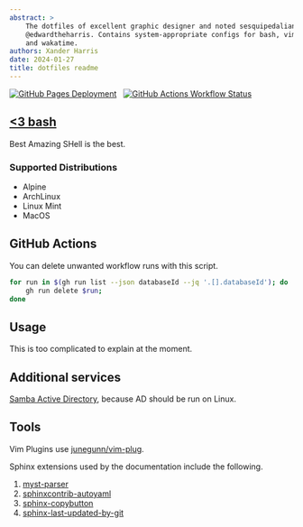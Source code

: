 ```yaml
---
abstract: >
    The dotfiles of excellent graphic designer and noted sesquipedalian,
    @edwardtheharris. Contains system-appropriate configs for bash, vim,
    and wakatime.
authors: Xander Harris
date: 2024-01-27
title: dotfiles readme
---
```


[![GitHub Pages Deployment](https://img.shields.io/github/actions/workflow/status/edwardtheharris/dotfiles/pages.yml?branch=main&style=flat&logo=github&label=GitHub%20Pages)](https://edwardtheharris.github.io/dotfiles/)
&nbsp; [![GitHub Actions Workflow Status](https://img.shields.io/github/actions/workflow/status/edwardtheharris/dotfiles/shellcheck.yml?branch=main&style=flat&logo=githubactions&logoColor=white&label=ShellCheck)](https://github.com/edwardtheharris/dotfiles/actions/workflows/shellcheck.yml)

## [<3 bash](http://tldp.org/HOWTO/Bash-Prog-Intro-HOWTO.html)

Best Amazing SHell is the best.

### Supported Distributions

* Alpine
* ArchLinux
* Linux Mint
* MacOS

## GitHub Actions

You can delete unwanted workflow runs with this script.

```sh
for run in $(gh run list --json databaseId --jq '.[].databaseId'); do
    gh run delete $run;
done
```

## Usage

This is too complicated to explain at the moment.

## Additional services

[Samba Active Directory](ansible/files/ad/index.md), because AD should be
run on Linux.

## Tools

Vim Plugins use [junegunn/vim-plug](https://github.com/junegunn/vim-plug).

Sphinx extensions used by the documentation include the following.

1. [myst-parser](https://myst-parser.readthedocs.io/en/latest/)
2. [sphinxcontrib-autoyaml](https://pypi.org/project/sphinxcontrib-autoyaml/)
3. [sphinx-copybutton](https://sphinx-copybutton.readthedocs.io/en/latest/index.html)
4. [sphinx-last-updated-by-git](https://pypi.org/project/sphinx-last-updated-by-git/)
